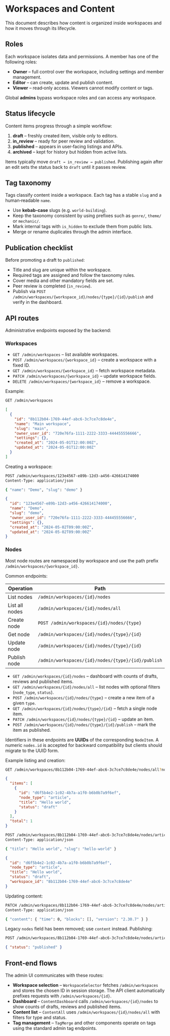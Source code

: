 # Workspaces and Content

This document describes how content is organized inside workspaces and how it
moves through its lifecycle.

## Roles

Each workspace isolates data and permissions. A member has one of the following
roles:

- **Owner** – full control over the workspace, including settings and member
  management.
- **Editor** – can create, update and publish content.
- **Viewer** – read‑only access. Viewers cannot modify content or tags.

Global **admins** bypass workspace roles and can access any workspace.

## Status lifecycle

Content items progress through a simple workflow:

1. **draft** – freshly created item, visible only to editors.
2. **in_review** – ready for peer review and validation.
3. **published** – appears in user‑facing listings and APIs.
4. **archived** – kept for history but hidden from active lists.

Items typically move `draft → in_review → published`. Publishing again after an
edit sets the status back to `draft` until it passes review.

## Tag taxonomy

Tags classify content inside a workspace. Each tag has a stable `slug` and a
human‑readable `name`.

- Use **kebab‑case** slugs (e.g. `world-building`).
- Keep the taxonomy consistent by using prefixes such as `genre/`, `theme/` or
  `mechanic/`.
- Mark internal tags with `is_hidden` to exclude them from public lists.
- Merge or rename duplicates through the admin interface.

## Publication checklist

Before promoting a draft to `published`:

- Title and slug are unique within the workspace.
- Required tags are assigned and follow the taxonomy rules.
- Cover media and other mandatory fields are set.
- Peer review is completed (`in_review`).
- Publish via `POST /admin/workspaces/{workspace_id}/nodes/{type}/{id}/publish` and verify in the
  dashboard.

## API routes

Administrative endpoints exposed by the backend:

### Workspaces

- `GET /admin/workspaces` – list available workspaces.
- `POST /admin/workspaces/{workspace_id}` – create a workspace with a fixed ID.
- `GET /admin/workspaces/{workspace_id}` – fetch workspace metadata.
- `PATCH /admin/workspaces/{workspace_id}` – update workspace fields.
- `DELETE /admin/workspaces/{workspace_id}` – remove a workspace.

Example:

```bash
GET /admin/workspaces
```

```json
[
  {
    "id": "8b112b04-1769-44ef-abc6-3c7ce7c8de4e",
    "name": "Main workspace",
    "slug": "main",
    "owner_user_id": "720e76fa-1111-2222-3333-444455556666",
    "settings": {},
    "created_at": "2024-05-01T12:00:00Z",
    "updated_at": "2024-05-01T12:00:00Z"
  }
]
```

Creating a workspace:

```bash
POST /admin/workspaces/123e4567-e89b-12d3-a456-426614174000
Content-Type: application/json

{ "name": "Demo", "slug": "demo" }
```

```json
{
  "id": "123e4567-e89b-12d3-a456-426614174000",
  "name": "Demo",
  "slug": "demo",
  "owner_user_id": "720e76fa-1111-2222-3333-444455556666",
  "settings": {},
  "created_at": "2024-05-02T09:00:00Z",
  "updated_at": "2024-05-02T09:00:00Z"
}
```

### Nodes

Most node routes are namespaced by workspace and use the path prefix
`/admin/workspaces/{workspace_id}`.

Common endpoints:

| Operation | Path |
|-----------|------|
| List nodes | `/admin/workspaces/{id}/nodes` |
| List all nodes | `/admin/workspaces/{id}/nodes/all` |
| Create node | `POST /admin/workspaces/{id}/nodes/{type}` |
| Get node | `/admin/workspaces/{id}/nodes/{type}/{id}` |
| Update node | `/admin/workspaces/{id}/nodes/{type}/{id}` |
| Publish node | `/admin/workspaces/{id}/nodes/{type}/{id}/publish` |

- `GET /admin/workspaces/{id}/nodes` – dashboard with counts of drafts, reviews
  and published items.
- `GET /admin/workspaces/{id}/nodes/all` – list nodes with optional filters
  (`node_type`, `status`).
- `POST /admin/workspaces/{id}/nodes/{type}` – create a new item of a given
  `type`.
- `GET /admin/workspaces/{id}/nodes/{type}/{id}` – fetch a single node item.
- `PATCH /admin/workspaces/{id}/nodes/{type}/{id}` – update an item.
- `POST /admin/workspaces/{id}/nodes/{type}/{id}/publish` – mark the item as
  published.

Identifiers in these endpoints are **UUIDs** of the corresponding ``NodeItem``.
A numeric ``nodes.id`` is accepted for backward compatibility but clients
should migrate to the UUID form.

Example listing and creation:

```bash
GET /admin/workspaces/8b112b04-1769-44ef-abc6-3c7ce7c8de4e/nodes/all?node_type=article
```

```json
{
  "items": [
    {
      "id": "d6f5b4e2-1c02-4b7a-a1f0-b6b0b7a9f6ef",
      "node_type": "article",
      "title": "Hello world",
      "status": "draft"
    }
  ],
  "total": 1
}
```

```bash
POST /admin/workspaces/8b112b04-1769-44ef-abc6-3c7ce7c8de4e/nodes/article
Content-Type: application/json

{ "title": "Hello world", "slug": "hello-world" }
```

```json
{
  "id": "d6f5b4e2-1c02-4b7a-a1f0-b6b0b7a9f6ef",
  "node_type": "article",
  "title": "Hello world",
  "status": "draft",
  "workspace_id": "8b112b04-1769-44ef-abc6-3c7ce7c8de4e"
}
```

Updating content:

```bash
PATCH /admin/workspaces/8b112b04-1769-44ef-abc6-3c7ce7c8de4e/nodes/article/d6f5b4e2-1c02-4b7a-a1f0-b6b0b7a9f6ef
Content-Type: application/json

{ "content": { "time": 0, "blocks": [], "version": "2.30.7" } }
```

Legacy `nodes` field has been removed; use `content` instead.
Publishing:

```bash
POST /admin/workspaces/8b112b04-1769-44ef-abc6-3c7ce7c8de4e/nodes/article/d6f5b4e2-1c02-4b7a-a1f0-b6b0b7a9f6ef/publish
```

```json
{ "status": "published" }
```

## Front‑end flows

The admin UI communicates with these routes:

- **Workspace selection** – `WorkspaceSelector` fetches `/admin/workspaces` and
  stores the chosen ID in session storage. The API client automatically
  prefixes requests with `/admin/workspaces/{id}`.
- **Dashboard** – `ContentDashboard` calls `/admin/workspaces/{id}/nodes` to show counts of
  drafts, reviews and published items.
- **Content list** – `ContentAll` uses `/admin/workspaces/{id}/nodes/all` with filters for type
  and status.
- **Tag management** – `TagMerge` and other components operate on tags using the
  standard admin tag endpoints.

